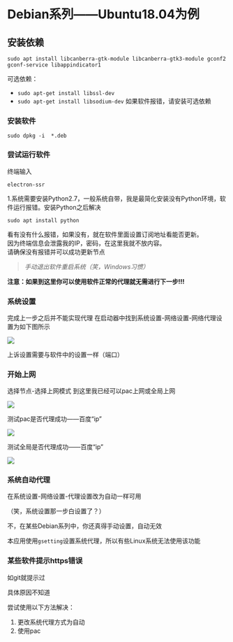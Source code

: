 # Debian系列——Ubuntu18.04为例

## 安装依赖

`sudo apt install libcanberra-gtk-module libcanberra-gtk3-module gconf2 gconf-service libappindicator1`

可选依赖：
- `sudo apt-get install libssl-dev`
- `sudo apt-get install libsodium-dev`
如果软件报错，请安装可选依赖

### 安装软件

`sudo dpkg -i  *.deb`

### 尝试运行软件

终端输入

`electron-ssr`

1.系统需要安装Python2.7，一般系统自带，我是最简化安装没有Python环境，软件运行报错。安装Python之后解决

`sudo apt install python`

看有没有什么报错，如果没有，就在软件里面设置订阅地址看能否更新。<br>
因为终端信息会泄露我的IP，密码，在这里我就不放内容。<br>
请确保没有报错并可以成功更新节点<br>

> *手动退出软件重启系统（笑，Windows习惯）*

**注意：如果到这里你可以使用软件正常的代理就无需进行下一步!!!**

### 系统设置

完成上一步之后并不能实现代理
在启动器中找到系统设置-网络设置-网络代理设置为如下图所示

![](https://github.com/qingshuisiyuan/electron-ssr-backup/blob/master/img/ubuntu/2.png?raw=true)

上诉设置需要与软件中的设置一样（端口）

### 开始上网
选择节点-选择上网模式
到这里我已经可以pac上网或全局上网

![](https://github.com/qingshuisiyuan/electron-ssr-backup/blob/master/img/ubuntu/3.png?raw=true)

测试pac是否代理成功——百度“ip”

![](https://github.com/qingshuisiyuan/electron-ssr-backup/blob/master/img/ubuntu/4.png?raw=true)

测试全局是否代理成功——百度“ip”

![](https://github.com/qingshuisiyuan/electron-ssr-backup/blob/master/img/ubuntu/5.png?raw=true)

### 系统自动代理

在系统设置-网络设置-代理设置改为自动一样可用

（笑，系统设置那一步白设置了？）

不，在某些Debian系列中，你还真得手动设置，自动无效

本应用使用`gsetting`设置系统代理，所以有些Linux系统无法使用该功能

### 某些软件提示https错误

如git就提示过

具体原因不知道

尝试使用以下方法解决：

1. 更改系统代理方式为自动
2. 使用pac
